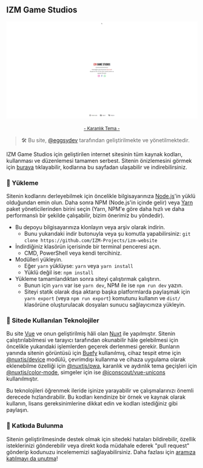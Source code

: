 ## IZM Game Studios

![demo image](/images/demo.png)

<p align="center">
    <a href="/images/demo-dark.png"><small>- Karanlık Tema -</small></a>
</p>

> 🛠 Bu site, [@eggsydev](https://github.com/eggsydev) tarafından geliştirilmekte ve yönetilmektedir.

IZM Game Studios için geliştirilen internet sitesinin tüm kaynak kodları, kullanması ve düzenlemesi tamamen serbest. Sitenin önizlemesini görmek için [buraya](https://izmgamestudios.com) tıklayabilir, kodlarına bu sayfadan ulaşabilir ve indirebilirsiniz.

### 📩 Yükleme

Sitenin kodlarını derleyebilmek için öncelikle bilgisayarınıza [Node.js](https://nodejs.org/tr/)'in yüklü olduğundan emin olun. Daha sonra NPM (Node.js'in içinde gelir) veya [Yarn](https://yarnpkg.com) paket yöneticilerinden birini seçin (Yarn, NPM'e göre daha hızlı ve daha performanslı bir şekilde çalışabilir, bizim önerimiz bu yöndedir).

- Bu depoyu bilgisayarınıza klonlayın veya arşiv olarak indirin.
  - Bunu yukarıdaki indir butonuyla veya şu komutla yapabilirsiniz: `git clone https://github.com/IZM-Projects/izm-website`
- İndirdiğiniz klasörün içerisinde bir terminal penceresi açın.
  - CMD, PowerShell veya kendi tercihiniz.
- Modülleri yükleyin.
  - Eğer `yarn` yüklüyse: `yarn` veya `yarn install`
  - Yüklü değil ise: `npm install`
- Yükleme tamamlandıktan sonra siteyi çalıştırmak çalıştırın.
  - Bunun için `yarn` var ise `yarn dev`, NPM ile ise `npm run dev` yazın.
  - Siteyi statik olarak dışa aktarıp başka platformlarda paylaşmak için `yarn export` (veya `npm run export`) komutunu kullanın ve `dist/` klasörüne oluşturulacak dosyaları sunucu sağlayıcınıza yükleyin.

### 🧬 Sitede Kullanılan Teknolojiler

Bu site [Vue](https://vuejs.org) ve onun geliştirilmiş hâli olan [Nuxt](https://nuxtjs.org) ile yapılmıştır. Sitenin çalıştırılabilmesi ve tarayıcı tarafından okunabilir hâle gelebilmesi için öncelikle yukarıdaki işlemlerden geçerek derlenmesi gerekir. Bunların yanında sitenin görüntüsü için [Buefy](https://buefy.org) kullanılmış, cihaz tespit etme için [@nuxtjs/device](https://github.com/nuxt-community/device-module) modülü, çevrimdışı kullanma ve cihaza uygulama olarak eklenebilme özelliği için [@nuxtjs/pwa](https://github.com/nuxt-community/pwa-module), karanlık ve aydınlık tema geçişleri için [@nuxtjs/color-mode](https://github.com/nuxt-community/color-mode-module), simgeler için ise [@iconscout/vue-unicons](https://npmjs.com/package/@iconscout/vue-unicons) kullanılmıştır.

Bu teknolojileri öğrenmek ileride işinize yarayabilir ve çalışmalarınızı önemli derecede hızlandırabilir. Bu kodları kendinize bir örnek ve kaynak olarak kullanın, lisans gereksinimlerine dikkat edin ve kodları istediğiniz gibi paylaşın.

### 🙏 Katkıda Bulunma

Sitenin geliştirilmesinde destek olmak için sitedeki hataları bildirebilir, özellik isteklerinizi gönderebilir veya direkt koda müdahale ederek "pull request" gönderip kodunuzu incelememizi sağlayabilirsiniz. Daha fazlası için [aramıza katılmayı da unutma](https://izmgamestudios/iletisim)!
